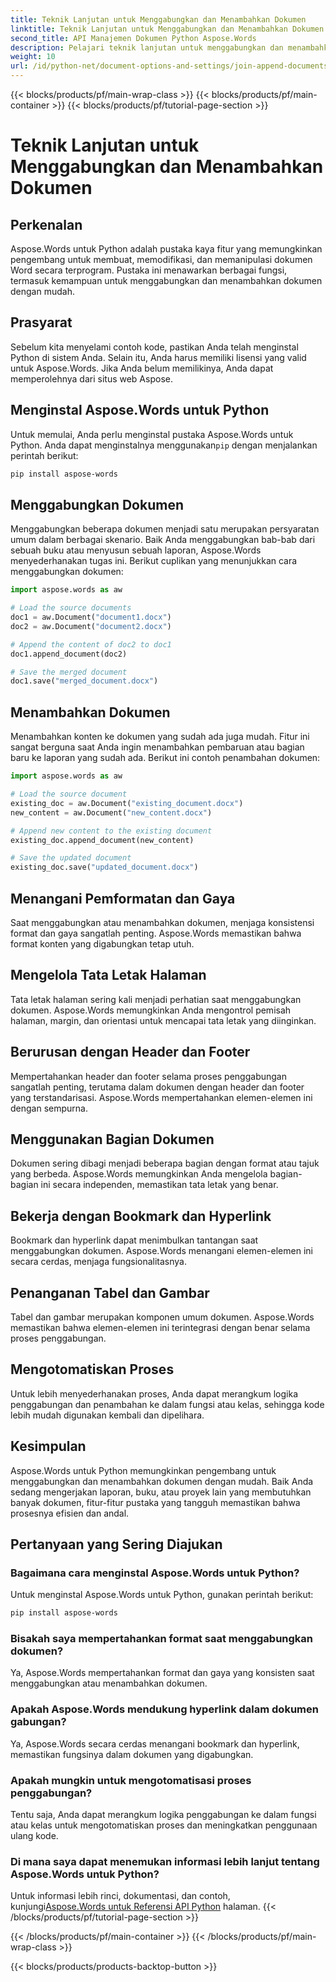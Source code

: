 ```yaml
---
title: Teknik Lanjutan untuk Menggabungkan dan Menambahkan Dokumen
linktitle: Teknik Lanjutan untuk Menggabungkan dan Menambahkan Dokumen
second_title: API Manajemen Dokumen Python Aspose.Words
description: Pelajari teknik lanjutan untuk menggabungkan dan menambahkan dokumen menggunakan Aspose.Words dalam Python. Panduan langkah demi langkah dengan contoh kode.
weight: 10
url: /id/python-net/document-options-and-settings/join-append-documents/
---
```


{{< blocks/products/pf/main-wrap-class >}}
{{< blocks/products/pf/main-container >}}
{{< blocks/products/pf/tutorial-page-section >}}

# Teknik Lanjutan untuk Menggabungkan dan Menambahkan Dokumen


## Perkenalan

Aspose.Words untuk Python adalah pustaka kaya fitur yang memungkinkan pengembang untuk membuat, memodifikasi, dan memanipulasi dokumen Word secara terprogram. Pustaka ini menawarkan berbagai fungsi, termasuk kemampuan untuk menggabungkan dan menambahkan dokumen dengan mudah.

## Prasyarat

Sebelum kita menyelami contoh kode, pastikan Anda telah menginstal Python di sistem Anda. Selain itu, Anda harus memiliki lisensi yang valid untuk Aspose.Words. Jika Anda belum memilikinya, Anda dapat memperolehnya dari situs web Aspose.

## Menginstal Aspose.Words untuk Python

 Untuk memulai, Anda perlu menginstal pustaka Aspose.Words untuk Python. Anda dapat menginstalnya menggunakan`pip` dengan menjalankan perintah berikut:

```bash
pip install aspose-words
```

## Menggabungkan Dokumen

Menggabungkan beberapa dokumen menjadi satu merupakan persyaratan umum dalam berbagai skenario. Baik Anda menggabungkan bab-bab dari sebuah buku atau menyusun sebuah laporan, Aspose.Words menyederhanakan tugas ini. Berikut cuplikan yang menunjukkan cara menggabungkan dokumen:

```python
import aspose.words as aw

# Load the source documents
doc1 = aw.Document("document1.docx")
doc2 = aw.Document("document2.docx")

# Append the content of doc2 to doc1
doc1.append_document(doc2)

# Save the merged document
doc1.save("merged_document.docx")
```

## Menambahkan Dokumen

Menambahkan konten ke dokumen yang sudah ada juga mudah. Fitur ini sangat berguna saat Anda ingin menambahkan pembaruan atau bagian baru ke laporan yang sudah ada. Berikut ini contoh penambahan dokumen:

```python
import aspose.words as aw

# Load the source document
existing_doc = aw.Document("existing_document.docx")
new_content = aw.Document("new_content.docx")

# Append new content to the existing document
existing_doc.append_document(new_content)

# Save the updated document
existing_doc.save("updated_document.docx")
```

## Menangani Pemformatan dan Gaya

Saat menggabungkan atau menambahkan dokumen, menjaga konsistensi format dan gaya sangatlah penting. Aspose.Words memastikan bahwa format konten yang digabungkan tetap utuh.

## Mengelola Tata Letak Halaman

Tata letak halaman sering kali menjadi perhatian saat menggabungkan dokumen. Aspose.Words memungkinkan Anda mengontrol pemisah halaman, margin, dan orientasi untuk mencapai tata letak yang diinginkan.

## Berurusan dengan Header dan Footer

Mempertahankan header dan footer selama proses penggabungan sangatlah penting, terutama dalam dokumen dengan header dan footer yang terstandarisasi. Aspose.Words mempertahankan elemen-elemen ini dengan sempurna.

## Menggunakan Bagian Dokumen

Dokumen sering dibagi menjadi beberapa bagian dengan format atau tajuk yang berbeda. Aspose.Words memungkinkan Anda mengelola bagian-bagian ini secara independen, memastikan tata letak yang benar.

## Bekerja dengan Bookmark dan Hyperlink

Bookmark dan hyperlink dapat menimbulkan tantangan saat menggabungkan dokumen. Aspose.Words menangani elemen-elemen ini secara cerdas, menjaga fungsionalitasnya.

## Penanganan Tabel dan Gambar

Tabel dan gambar merupakan komponen umum dokumen. Aspose.Words memastikan bahwa elemen-elemen ini terintegrasi dengan benar selama proses penggabungan.

## Mengotomatiskan Proses

Untuk lebih menyederhanakan proses, Anda dapat merangkum logika penggabungan dan penambahan ke dalam fungsi atau kelas, sehingga kode lebih mudah digunakan kembali dan dipelihara.

## Kesimpulan

Aspose.Words untuk Python memungkinkan pengembang untuk menggabungkan dan menambahkan dokumen dengan mudah. Baik Anda sedang mengerjakan laporan, buku, atau proyek lain yang membutuhkan banyak dokumen, fitur-fitur pustaka yang tangguh memastikan bahwa prosesnya efisien dan andal.

## Pertanyaan yang Sering Diajukan

### Bagaimana cara menginstal Aspose.Words untuk Python?

Untuk menginstal Aspose.Words untuk Python, gunakan perintah berikut:

```bash
pip install aspose-words
```

### Bisakah saya mempertahankan format saat menggabungkan dokumen?

Ya, Aspose.Words mempertahankan format dan gaya yang konsisten saat menggabungkan atau menambahkan dokumen.

### Apakah Aspose.Words mendukung hyperlink dalam dokumen gabungan?

Ya, Aspose.Words secara cerdas menangani bookmark dan hyperlink, memastikan fungsinya dalam dokumen yang digabungkan.

### Apakah mungkin untuk mengotomatisasi proses penggabungan?

Tentu saja, Anda dapat merangkum logika penggabungan ke dalam fungsi atau kelas untuk mengotomatiskan proses dan meningkatkan penggunaan ulang kode.

### Di mana saya dapat menemukan informasi lebih lanjut tentang Aspose.Words untuk Python?

 Untuk informasi lebih rinci, dokumentasi, dan contoh, kunjungi[Aspose.Words untuk Referensi API Python](https://reference.aspose.com/words/python-net/) halaman.
{{< /blocks/products/pf/tutorial-page-section >}}

{{< /blocks/products/pf/main-container >}}
{{< /blocks/products/pf/main-wrap-class >}}

{{< blocks/products/products-backtop-button >}}
